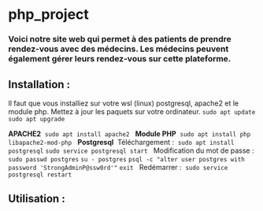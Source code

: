 # php_project
### Voici notre site web qui permet à des patients de prendre rendez-vous avec des médecins. Les médecins peuvent également gérer leurs rendez-vous sur cette plateforme.
## Installation :
Il faut que vous installiez sur votre wsl (linux) postgresql, apache2 et le module php.
Mettez à jour les paquets sur votre ordinateur.
`sudo apt update`
`sudo apt upgrade`

**APACHE2**&nbsp;
`sudo apt install apache2`
&nbsp;
**Module PHP**&nbsp;
`sudo apt install php libapache2-mod-php`
&nbsp;
**Postgresql**&nbsp;
Téléchargement :&nbsp;
`sudo apt install postgresql`
`sudo service postgresql start`
&nbsp;
Modification du mot de passe :&nbsp;
`sudo passwd postgres`
`su - postgres`
`psql -c "alter user postgres with password 'StrongAdminP@ssw0rd'"`
`exit`
&nbsp;
Redémarrer :&nbsp;
`sudo service postgresql restart`

## Utilisation :
